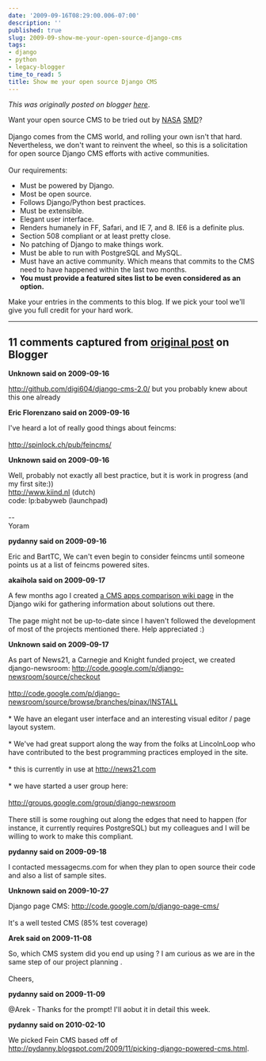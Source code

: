 ```yaml
---
date: '2009-09-16T08:29:00.006-07:00'
description: ''
published: true
slug: 2009-09-show-me-your-open-source-django-cms
tags:
- django
- python
- legacy-blogger
time_to_read: 5
title: Show me your open source Django CMS
---
```


*This was originally posted on blogger [here](https://pydanny.blogspot.com/2009/09/show-me-your-open-source-django-cms.html)*.

Want your open source CMS to be tried out by <a href="http://www.nasa.gov/">NASA</a> <a href="http://nasascience.nasa.gov/">SMD</a>?<br /><br />Django comes from the CMS world, and rolling your own isn't that hard. Nevertheless, we don't want to reinvent the wheel, so this is a solicitation for open source Django CMS efforts with active communities.<br /><br />Our requirements:<br /><ul><li>Must be powered by Django.</li><li>Most be open source.<br /></li><li>Follows Django/Python best practices.</li><li>Must be extensible.<br /></li><li>Elegant user interface.<br /></li><li>Renders humanely in FF, Safari, and IE 7, and 8. IE6 is a definite plus.</li><li>Section 508 compliant or at least pretty close.<br /></li><li>No patching of Django to make things work.</li><li>Must be able to run with PostgreSQL and MySQL.</li><li>Must have an active community. Which means that commits to the CMS need to have happened within the last two months.</li><li style="font-weight: bold;">You must provide a featured sites list to be even considered as an option.<br /></li></ul>Make your entries in the comments to this blog. If we pick your tool we'll give you full credit for your hard work.

---

## 11 comments captured from [original post](https://pydanny.blogspot.com/2009/09/show-me-your-open-source-django-cms.html) on Blogger

**Unknown said on 2009-09-16**

http://github.com/digi604/django-cms-2.0/ but you probably knew about this one already

**Eric Florenzano said on 2009-09-16**

I've heard a lot of really good things about feincms:<br /><br />http://spinlock.ch/pub/feincms/

**Unknown said on 2009-09-16**

Well, probably not exactly all best practice, but it is work in progress (and my first site:))<br />http://www.kiind.nl (dutch)<br />code: lp:babyweb (launchpad)<br /><br />--<br />Yoram

**pydanny said on 2009-09-16**

Eric and BartTC, We can't even begin to consider feincms until someone points us at a list of feincms powered sites.

**akaihola said on 2009-09-17**

A few months ago I created <a href="http://code.djangoproject.com/wiki/CMSAppsComparison" rel="nofollow">a CMS apps comparison wiki page</a> in the Django wiki for gathering information about solutions out there.<br /><br />The page might not be up-to-date since I haven't followed the development of most of the projects mentioned there. Help appreciated :)

**Unknown said on 2009-09-17**

As part of News21, a Carnegie and Knight funded project, we created django-newsroom: http://code.google.com/p/django-newsroom/source/checkout <br /><br />http://code.google.com/p/django-newsroom/source/browse/branches/pinax/INSTALL<br /><br />* We have an elegant user interface and an interesting visual editor / page layout system.<br /><br />* We've had great support along the way from the folks at LincolnLoop who have contributed to the best programming practices employed in the site.<br /><br />* this is currently in use at http://news21.com<br /><br />* we have started a user group here:<br /><br />http://groups.google.com/group/django-newsroom<br /><br />There still is some roughing out along the edges that need to happen (for instance, it currently requires PostgreSQL) but my colleagues and I will be willing to work to make this compliant.

**pydanny said on 2009-09-18**

I contacted messagecms.com for when they plan to open source their code and also a list of sample sites.

**Unknown said on 2009-10-27**

Django page CMS: http://code.google.com/p/django-page-cms/<br /><br />It's a well tested CMS (85% test coverage)

**Arek said on 2009-11-08**

So, which CMS system did you end up using ? I am curious as we are in the same step of our project planning . <br /><br />Cheers,

**pydanny said on 2009-11-09**

@Arek - Thanks for the prompt! I'll aobut it in detail this week.

**pydanny said on 2010-02-10**

We picked Fein CMS based off of http://pydanny.blogspot.com/2009/11/picking-django-powered-cms.html.

